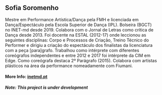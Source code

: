 ## Sofia Soromenho

Mestre em Performance Artística/Dança pela FMH e licenciada em Dança/Espectáculo pela Escola Superior de Dança (IPL). Bolseira (BGCT) no INET-md desde 2019. Colabora com o Jornal de Letras como crítica de Dança desde 2013. Foi docente na ESTAL (2012-17) onde leccionou as seguintes disciplinas: Corpo e Processos de Criação, Treino Técnico do Performer e dirigiu a criação do espectáculo dos finalistas da licenciatura com a peça [para]grafo. Trabalhou como intérprete com diferentes coreógrafos independentes e entre 2012 e 2017 foi intérprete da CIM em Edge. Como coreógrafa destaca 2º Parágrafo (2015). Colabora com artistas plásticos na área da performance nomeadamente com Fiumani.

#### More Info: [inetmd.pt](http://www.inetmd.pt/index.php/pessoas/integradosnaodoutorados/doutorandos/1870-sofia-soromenho)

***Note: This project is under development***
